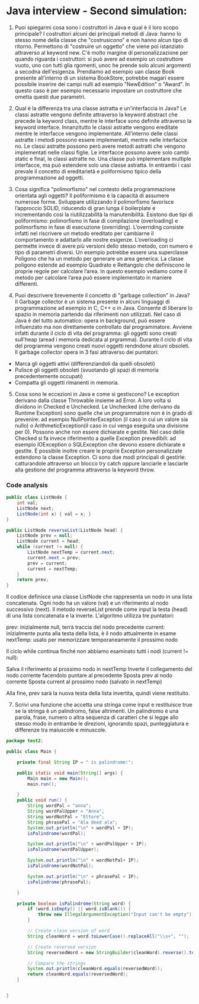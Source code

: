# Java interview - Second simulation:

1. Puoi spiegarmi cosa sono i costruttori in Java e qual è il loro scopo principale?
    I costruttori alcuni dei principali metodi di Java: hanno lo stesso nome della classe che "costrusicono" e non hanno alcun tipo di ritorno. Permettono di "costruire un oggetto" che viene poi istanziato attraverso al keyword new. C'è molto margine di personalizzazione per quando riguarda i costruttori: si può avere ad esempio un costruttore vuoto, uno con tutti glia rgomenti, unoc he prende solo alcuni argomenti a secodna dell'esigenza.
    Prendiamo ad esempio uan classe Book presente all'interno di un sistema BookStore, potrebbe magari essere possibile inserire dei campi nulli ad esempio "NewEdition" o "Award". In questo caso è per esempio necessario impostare un costruttore che ometta questi due parametri.

2. Qual è la differenza tra una classe astratta e un'interfaccia in Java?
   Le classi astratte vengono definite attraverso la keyword abstract che precede la keyword class, mentre le interface sono definite attraverso la keyword interface. Innanzitutto le classi astratte vengono ereditate mentre le interfacce vengono implementate. All’interno delle classi astratte i metodi possono essere implementati, mentre nelle interfacce no. Le classi astratte possono però avere metodi astratti che vengono implementati nelle classi figlie. Le interfacce possono avere solo cambi static e final, le classi astratte no. Una classe può implementare multiple interfacce, ma può estendere solo una classe astratta. In entrambi i casi prevale il concetto di ereditarietà e poliformismo tipico della programmazione ad oggetti.

3. Cosa significa "polimorfismo" nel contesto della programmazione orientata agli oggetti?
   Il poliformismo è la capacità di assumere numerose forme. Sviluppare utilizzando il polimorfismo favorisce l’approccio SOLID, riducendo di gran lunga il boilerplate e incrementando così la riutilizzabilità la manutenibilità. Esistono due tipi di poliformismo: polimorfismo in fase di compilazione (overloading) e polimorfismo in fase di esecuzione (overriding). L’overriding consiste infatti nel riscrivere un metodo ereditato per cambiarne il comportamento e adattarlo alle nostre esigenze. L’overloading ci permette invece di avere più versioni dello stesso metodo, con numero e tipo di parametri diversi. Un esempio potrebbe essere una superclasse Poligono che ha un metodo per generare un area generica. La classe poligono estende ad esempio Quadrato e Rettangolo che definiscono le proprie regole per calcolare l’area. In questo esempio vediamo come il metodo per calcolare l’area può essere implementato in maniere differenti.

4. Puoi descrivere brevemente il concetto di "garbage collection" in Java?
Il Garbage collector è un sistema presente in alcuni linguaggi di programmazione ad esempio in C, C++ o in Java. Consente di liberare lo spazio in memoria partendo dai riferimenti non utilizzati. Nel caso di Java è del tutto automatico: opera in background, può essere influenzato ma non direttamente controllato dal programmatore. Avviene infatti durante il ciclo di vita del programma: gli oggetti sono creati sull'heap (aread i memoria dedicata al prgramma). Durante il ciclo di vita del programma vengono creati nuovi oggetti rendndone alcuni obsoleti. Il garbage collector opera in 3 fasi attraverso dei puntatori: 
 - Marca gli oggetti attivi (differenziandoli da quelli obsoleti)
 - Pulisce gli oggetti obsoleti (svuotando gli spazi di memoria precedentemente occupati)
 - Compatta gli oggetti rimanenti in memoria.

5. Cosa sono le eccezioni in Java e come si gestiscono?
   Le exception derivano dalla classe Throwable insieme ad Error. A loro volta si dividono in Checked e Unchecked. Le Unchecked (che derivano da Runtime Exception) sono quelle che un programmatore non è in grado di prevenire: ad esempio NullPointerException (il caso in cui un valore sia nullo) o ArithmeticException(il caso in cui venga eseguita una divisione per 0). Possono anche non essere dichiarate e gestite. Nel caso delle Checked si fa invece riferimento a quelle Exception prevedibili: ad esempio IOException o SQLException che devono essere dichiarate e gestite. È possibile inoltre creare le proprie Exception personalizzate estendono la classe Exception. Ci sono due modi principali di gestirle: catturandole attraverso un blocco try catch oppure lanciarle e lasciarle alla gestione del programma attraverso la keyword throw.

### Code analysis
``` java
public class ListNode {
    int val;
    ListNode next;
    ListNode(int x) { val = x; }
}

public ListNode reverseList(ListNode head) {
    ListNode prev = null;
    ListNode current = head;
    while (current != null) {
        ListNode nextTemp = current.next;
        current.next = prev;
        prev = current;
        current = nextTemp;
    }
    return prev;
}
```

Il codice definisce una classe ListNode che rappresenta un nodo in una lista concatenata. Ogni nodo ha un valore (val) e un riferimento al nodo successivo (next).
Il metodo reverseList prende come input la testa (head) di una lista concatenata e la inverte.
L'algoritmo utilizza tre puntatori:

prev: inizialmente null, terrà traccia del nodo precedente
current: inizialmente punta alla testa della lista, è il nodo attualmente in esame
nextTemp: usato per memorizzare temporaneamente il prossimo nodo


Il ciclo while continua finché non abbiamo esaminato tutti i nodi (current != null):

Salva il riferimento al prossimo nodo in nextTemp
Inverte il collegamento del nodo corrente facendolo puntare al precedente
Sposta prev al nodo corrente
Sposta current al prossimo nodo (salvato in nextTemp)


Alla fine, prev sarà la nuova testa della lista invertita, quindi viene restituito.


7. Scrivi una funzione che accetta una stringa come input e restituisce true se la stringa è un palindromo, false altrimenti. Un palindromo è una parola, frase, numero o altra sequenza di caratteri che si legge allo stesso modo in entrambe le direzioni, ignorando spazi, punteggiatura e differenze tra maiuscole e minuscole.

```java
package test2;

public class Main {

    private final String IP = " is palindrome:";

    public static void main(String[] args) {
        Main main = new Main();
        main.run();

    }
    public void run() {
        String wordPal = "anna";
        String wordPalUpper = "Anna";
        String wordNotPal = "Ettore";
        String phrasePal = "Ala deed ala";
        System.out.println("\n" + wordPal + IP);
        isPalindrome(wordPal);

        System.out.println("\n" + wordPalUpper + IP);
        isPalindrome(wordPalUpper);

        System.out.println("\n" + wordNotPal+ IP);
        isPalindrome(wordNotPal);

        System.out.println("\n" + phrasePal + IP);
        isPalindrome(phrasePal);

    }

    private boolean isPalindrome(String word) {
        if (word.isEmpty() || word.isBlank()) {
            throw new IllegalArgumentException("Input can't be empty");
        }

        // Create clean version of word
        String cleanWord = word.toLowerCase().replaceAll("\\s+", "");

        // Create reversed version
        String reversedWord = new StringBuilder(cleanWord).reverse().toString();

        // Compare the strings
        System.out.println(cleanWord.equals(reversedWord));
        return cleanWord.equals(reversedWord);
    }


}

```